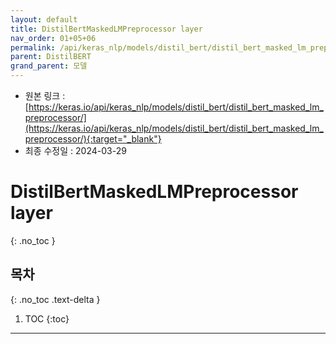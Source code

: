 ```yaml
---
layout: default
title: DistilBertMaskedLMPreprocessor layer
nav_order: 01+05+06
permalink: /api/keras_nlp/models/distil_bert/distil_bert_masked_lm_preprocessor/
parent: DistilBERT
grand_parent: 모델
---
```


* 원본 링크 : [https://keras.io/api/keras_nlp/models/distil_bert/distil_bert_masked_lm_preprocessor/](https://keras.io/api/keras_nlp/models/distil_bert/distil_bert_masked_lm_preprocessor/){:target="_blank"}
* 최종 수정일 : 2024-03-29

# DistilBertMaskedLMPreprocessor layer
{: .no_toc }

## 목차
{: .no_toc .text-delta }

1. TOC
{:toc}

---
